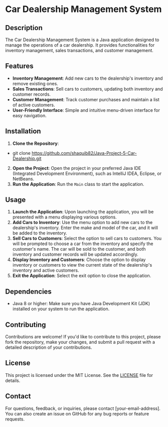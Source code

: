 # Car Dealership Management System

## Description
The Car Dealership Management System is a Java application designed to manage the operations of a car dealership. It provides functionalities for inventory management, sales transactions, and customer management.

## Features
- **Inventory Management**: Add new cars to the dealership's inventory and remove existing ones.
- **Sales Transactions**: Sell cars to customers, updating both inventory and customer records.
- **Customer Management**: Track customer purchases and maintain a list of active customers.
- **User-Friendly Interface**: Simple and intuitive menu-driven interface for easy navigation.

## Installation
1. **Clone the Repository**:
- git clone https://github.com/shaquib82/Java-Project-5-Car-Dealership.git
2. **Open the Project**: 
Open the project in your preferred Java IDE (Integrated Development Environment), such as IntelliJ IDEA, Eclipse, or NetBeans.
3. **Run the Application**: 
Run the `Main` class to start the application.

## Usage
1. **Launch the Application**:
Upon launching the application, you will be presented with a menu displaying various options.
2. **Add Cars to Inventory**:
Use the menu option to add new cars to the dealership's inventory. Enter the make and model of the car, and it will be added to the inventory.
3. **Sell Cars to Customers**:
Select the option to sell cars to customers. You will be prompted to choose a car from the inventory and specify the customer's name. The car will be sold to the customer, and both inventory and customer records will be updated accordingly.
4. **Display Inventory and Customers**:
Choose the option to display inventory or customers to view the current state of the dealership's inventory and active customers.
5. **Exit the Application**:
Select the exit option to close the application.

## Dependencies
- Java 8 or higher: Make sure you have Java Development Kit (JDK) installed on your system to run the application.

## Contributing
Contributions are welcome! If you'd like to contribute to this project, please fork the repository, make your changes, and submit a pull request with a detailed description of your contributions.

## License
This project is licensed under the MIT License. See the [LICENSE](LICENSE) file for details.

## Contact
For questions, feedback, or inquiries, please contact [your-email-address]. You can also create an issue on GitHub for any bug reports or feature requests.

